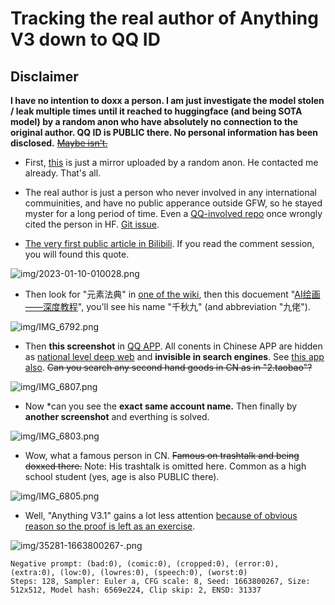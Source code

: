 # Tracking the real author of Anything V3 down to QQ ID #

## Disclaimer ##

**I have no intention to doxx a person. I am just investigate the model stolen / leak multiple times until it reached to huggingface (and being SOTA model) by a random anon who have absolutely no connection to the original author. QQ ID is PUBLIC there. No personal information has been disclosed.** ~~[Maybe isn't.](https://www.163.com/dy/article/F845NGFC0539B46R.html)~~

- First, [this](https://huggingface.co/Linaqruf/anything-v3.0) is just a mirror uploaded by a random anon. He contacted me already. That's all.

- The real author is just a person who never involved in any international commuinities, and have no public apperance outside GFW, so he stayed myster for a long period of time. Even a [QQ-involved repo](https://github.com/lllyasviel/style2paints) once wrongly cited the person in HF. [Git issue](https://github.com/lllyasviel/style2paints/issues/205).

- [The very first public article in Bilibili](https://www.bilibili.com/read/cv19603218). If you read the comment session, you will found this quote.

![img/2023-01-10-010028.png](img/2023-01-10-010028.png)

- Then look for "元素法典" in [one of the wiki](https://a2a.top/), then this docuement "[AI绘画——深度教程](https://docs.qq.com/doc/DQ3ZJSGFmeVpWc2ta)", you'll see his name "千秋九" (and abbreviation "九佬").

![img/IMG_6792.png](img/IMG_6792.png)

- Then **this screenshot** in [QQ APP](https://apps.apple.com/cn/app/qq/id444934666). All conents in Chinese APP are hidden as [national level deep web](https://en.wikipedia.org/wiki/Deep_web) and **invisible in search engines**. See [this app also](https://apps.apple.com/cn/app/%E9%97%B2%E9%B1%BC-%E9%97%B2%E4%B8%8D%E4%BD%8F-%E4%B8%8A%E9%97%B2%E9%B1%BC/id510909506). ~~Can you search any second hand goods in CN as in "2.taobao"?~~

![img/IMG_6807.png](img/IMG_6807.jpg)

- Now *can you see the **exact same account name.** Then finally by **another screenshot** and everthing is solved.

![img/IMG_6803.png](img/IMG_6803.jpg)

- Wow, what a famous person in CN. ~~Famous on trashtalk and being doxxed there.~~ Note: His trashtalk is omitted here. Common as a high school student (yes, age is also PUBLIC there).

![img/IMG_6805.png](img/IMG_6805.jpg)

- Well, "Anything V3.1" gains a lot less attention [because of obvious reason so the proof is left as an exercise](https://matheducators.stackexchange.com/questions/1896/are-the-words-easy-basic-clearly-obviously-etc-ever-helpful).

![img/35281-1663800267-.png](img/35281-1663800267-.png)

```
Negative prompt: (bad:0), (comic:0), (cropped:0), (error:0), (extra:0), (low:0), (lowres:0), (speech:0), (worst:0)
Steps: 128, Sampler: Euler a, CFG scale: 8, Seed: 1663800267, Size: 512x512, Model hash: 6569e224, Clip skip: 2, ENSD: 31337
```
